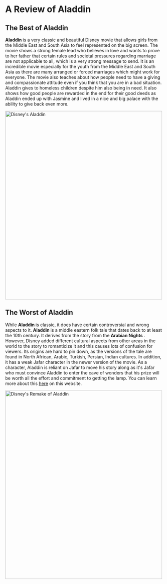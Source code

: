 # A Review of Aladdin
<!DOCTYPEhtml>
<html>
<body>

<h2> The Best of Aladdin </h2>
<p> <strong> Aladdin </strong> is a very classic and beautiful Disney movie that allows girls from the Middle East and South Asia to feel represented on the big screen. The movie shows a strong female lead who believes in love and wants to prove to her father that certain rules and societal pressures regarding marriage are not applicable to all, which is a very strong message to send. It is an incredible movie especially for the youth from the Middle East and South Asia as there are many arranged or forced marriages which might work for everyone. The movie also teaches about how people need to have a giving and compassionate attitude even if you think that you are in a bad situation. Aladdin gives to homeless children despite him also being in need. It also shows how good people are rewarded in the end for their good deeds as Aladdin ended up with Jasmine and lived in a nice and big palace with the ability to give back even more.
 </p>
<img src="https://whatsondisneyplus.com/wp-content/uploads/2020/04/F91AFA4B-59A0-4BCC-9272-E66310882FF8-e1586437436492.png" alt="Disney's Aladdin" style="width:500px;height:600px;">
 
<h2> The Worst of Aladdin </h2>
<p> While <strong> Aladdin </strong> is classic, it does have certain controversial and wrong aspects to it. <strong> Aladdin </strong> is a middle eastern folk tale that dates back to at least the 10th century. It derives from the story from the <strong> Arabian Nights </strong>. However, Disney added different cultural aspects from other areas in the world to the story to romanticize it and this causes lots of confusion for viewers. Its origins are hard to pin down, as the versions of the tale are found in North African, Arabic, Turkish, Persian, Indian cultures. In addition, it has a weak Jafar character in the newer version of the movie. As a character, Aladdin is reliant on Jafar to move his story along as it's Jafar who must convince Aladdin to enter the cave of wonders that his prize will be worth all the effort and commitment to getting the lamp. You can learn more about this <a href="https://screenrant.com/aladdin-movie-2019-jafar-bad-problem/">here</a> on this website. 
</p>

<img src="https://www.crescentavalleyweekly.com/wp-content/uploads/2019/05/aladdin-movie-banner-disney-WEB.jpg" alt="Disney's Remake of Aladdin" style="width:500px;height:600px;">
 
</body> 

</html>

